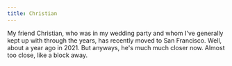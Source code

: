 ```yaml
---
title: Christian
---
```


My friend Christian, who was in my wedding party and whom I've generally kept up with through the years, has recently moved to San Francisco. Well, about a year ago in 2021. But anyways, he's much much closer now. Almost too close, like a block away.
